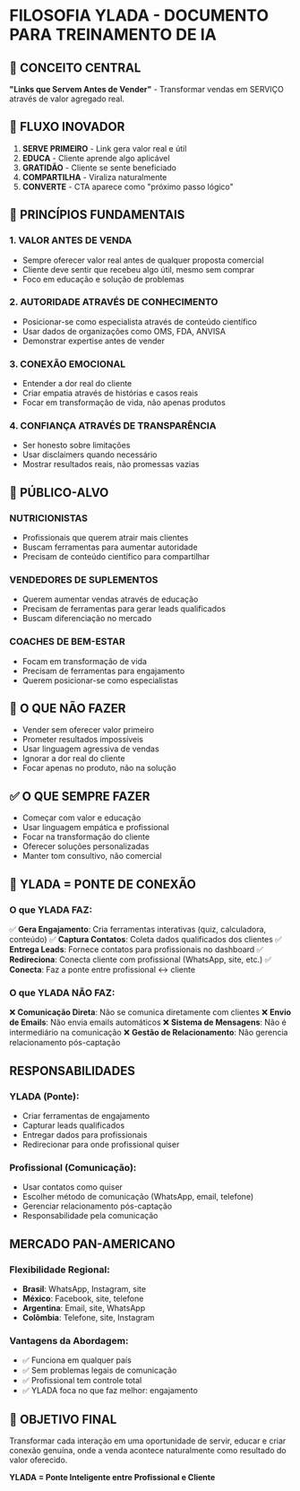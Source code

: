 # FILOSOFIA YLADA - DOCUMENTO PARA TREINAMENTO DE IA

## 🎯 CONCEITO CENTRAL

**"Links que Servem Antes de Vender"** - Transformar vendas em SERVIÇO através de valor agregado real.

## 🔄 FLUXO INOVADOR

1. **SERVE PRIMEIRO** - Link gera valor real e útil
2. **EDUCA** - Cliente aprende algo aplicável
3. **GRATIDÃO** - Cliente se sente beneficiado
4. **COMPARTILHA** - Viraliza naturalmente
5. **CONVERTE** - CTA aparece como "próximo passo lógico"

## 🎯 PRINCÍPIOS FUNDAMENTAIS

### 1. VALOR ANTES DE VENDA
- Sempre oferecer valor real antes de qualquer proposta comercial
- Cliente deve sentir que recebeu algo útil, mesmo sem comprar
- Foco em educação e solução de problemas

### 2. AUTORIDADE ATRAVÉS DE CONHECIMENTO
- Posicionar-se como especialista através de conteúdo científico
- Usar dados de organizações como OMS, FDA, ANVISA
- Demonstrar expertise antes de vender

### 3. CONEXÃO EMOCIONAL
- Entender a dor real do cliente
- Criar empatia através de histórias e casos reais
- Focar em transformação de vida, não apenas produtos

### 4. CONFIANÇA ATRAVÉS DE TRANSPARÊNCIA
- Ser honesto sobre limitações
- Usar disclaimers quando necessário
- Mostrar resultados reais, não promessas vazias

## 🎯 PÚBLICO-ALVO

### NUTRICIONISTAS
- Profissionais que querem atrair mais clientes
- Buscam ferramentas para aumentar autoridade
- Precisam de conteúdo científico para compartilhar

### VENDEDORES DE SUPLEMENTOS
- Querem aumentar vendas através de educação
- Precisam de ferramentas para gerar leads qualificados
- Buscam diferenciação no mercado

### COACHES DE BEM-ESTAR
- Focam em transformação de vida
- Precisam de ferramentas para engajamento
- Querem posicionar-se como especialistas

## 🚫 O QUE NÃO FAZER

- Vender sem oferecer valor primeiro
- Prometer resultados impossíveis
- Usar linguagem agressiva de vendas
- Ignorar a dor real do cliente
- Focar apenas no produto, não na solução

## ✅ O QUE SEMPRE FAZER

- Começar com valor e educação
- Usar linguagem empática e profissional
- Focar na transformação do cliente
- Oferecer soluções personalizadas
- Manter tom consultivo, não comercial

## 🎯 YLADA = PONTE DE CONEXÃO

### O que YLADA FAZ:
✅ **Gera Engajamento**: Cria ferramentas interativas (quiz, calculadora, conteúdo)
✅ **Captura Contatos**: Coleta dados qualificados dos clientes
✅ **Entrega Leads**: Fornece contatos para profissionais no dashboard
✅ **Redireciona**: Conecta cliente com profissional (WhatsApp, site, etc.)
✅ **Conecta**: Faz a ponte entre profissional ↔ cliente

### O que YLADA NÃO FAZ:
❌ **Comunicação Direta**: Não se comunica diretamente com clientes
❌ **Envio de Emails**: Não envia emails automáticos
❌ **Sistema de Mensagens**: Não é intermediário na comunicação
❌ **Gestão de Relacionamento**: Não gerencia relacionamento pós-captação

## RESPONSABILIDADES

### YLADA (Ponte):
- Criar ferramentas de engajamento
- Capturar leads qualificados
- Entregar dados para profissionais
- Redirecionar para onde profissional quiser

### Profissional (Comunicação):
- Usar contatos como quiser
- Escolher método de comunicação (WhatsApp, email, telefone)
- Gerenciar relacionamento pós-captação
- Responsabilidade pela comunicação

## MERCADO PAN-AMERICANO

### Flexibilidade Regional:
- **Brasil**: WhatsApp, Instagram, site
- **México**: Facebook, site, telefone
- **Argentina**: Email, site, WhatsApp
- **Colômbia**: Telefone, site, Instagram

### Vantagens da Abordagem:
- ✅ Funciona em qualquer país
- ✅ Sem problemas legais de comunicação
- ✅ Profissional tem controle total
- ✅ YLADA foca no que faz melhor: engajamento

## 🎯 OBJETIVO FINAL

Transformar cada interação em uma oportunidade de servir, educar e criar conexão genuína, onde a venda acontece naturalmente como resultado do valor oferecido.

**YLADA = Ponte Inteligente entre Profissional e Cliente**
